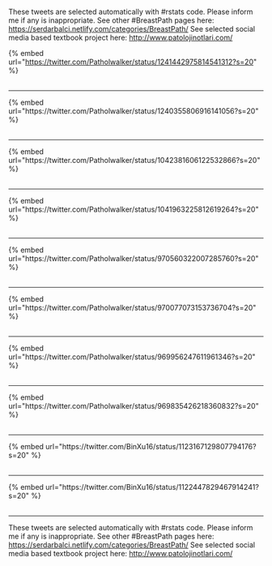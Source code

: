 

These tweets are selected automatically with #rstats code. Please inform me if any is inappropriate.
See other #BreastPath pages here: https://serdarbalci.netlify.com/categories/BreastPath/ 
See selected social media based textbook project here: http://www.patolojinotlari.com/

{% embed url="https://twitter.com/Patholwalker/status/1241442975814541312?s=20" %}<br>
<br>
<hr>
{% embed url="https://twitter.com/Patholwalker/status/1240355806916141056?s=20" %}<br>
<br>
<hr>
{% embed url="https://twitter.com/Patholwalker/status/1042381606122532866?s=20" %}<br>
<br>
<hr>
{% embed url="https://twitter.com/Patholwalker/status/1041963225812619264?s=20" %}<br>
<br>
<hr>
{% embed url="https://twitter.com/Patholwalker/status/970560322007285760?s=20" %}<br>
<br>
<hr>
{% embed url="https://twitter.com/Patholwalker/status/970077073153736704?s=20" %}<br>
<br>
<hr>
{% embed url="https://twitter.com/Patholwalker/status/969956247611961346?s=20" %}<br>
<br>
<hr>
{% embed url="https://twitter.com/Patholwalker/status/969835426218360832?s=20" %}<br>
<br>
<hr>
{% embed url="https://twitter.com/BinXu16/status/1123167129807794176?s=20" %}<br>
<br>
<hr>
{% embed url="https://twitter.com/BinXu16/status/1122447829467914241?s=20" %}<br>
<br>
<hr>


These tweets are selected automatically with #rstats code. Please inform me if any is inappropriate.
See other #BreastPath pages here: https://serdarbalci.netlify.com/categories/BreastPath/ 
See selected social media based textbook project here: http://www.patolojinotlari.com/
